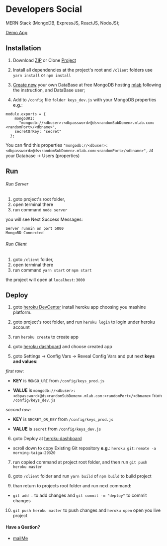 # Developers Social

MERN Stack (MongoDB, ExpressJS, ReactJS, NodeJS);

[Demo App](https://immense-stream-36647.herokuapp.com/)


## Installation

1) Download [ZIP](https://github.com/0957758592/developers/archive/master.zip) or Clone [Project](https://github.com/0957758592/developers.git)

2) Install all dependencies at the project's root and `/client` folders
use `yarn install` or `npm install`

3) [Create new](https://mlab.com/create/wizard#PlanType-Provider) your own DataBase at free MongoDB hosting [mlab](https://mlab.com/) following the instruction, and DataBase user;

4) Add to `/config` file `folder keys_dev.js`  with your MongoDB properties **e.g.**:

```
module.exports = {
    mongoURI:
      "mongodb://<dbuser>:<dbpassword>@ds<randomSubDomen>.mlab.com:<randomPort>/<dbname>",
    secretOrKey: "secret"
  };
```

You can find this properties `"mongodb://<dbuser>:<dbpassword>@ds<randomSubDomen>.mlab.com:<randomPort>/<dbname>",` at your Database -> Users (properties)



## Run

###### Run Server

1) goto project's root folder, 
2) open terminal there 
3) run command `node server`

you will see Next Success Messages:
```
Server runnin on port 5000
MongoBD Connected
```

###### Run Client

1) goto `/client` folder, 
2) open terminal there 
3) run command `yarn start` or `npm start`

the project will open at `localhost:3000`



## Deploy

1) goto [heroku DevCenter](https://devcenter.heroku.com/articles/heroku-cli) install heroku app choosing you mashine platform.

2) goto project's root folder, and run `heroku login` to login under heroku account

3) run `heroku create` to create app

4) goto [heroku dashboard](https://dashboard.heroku.com/apps) and choose created app

5) goto Settings -> Config Vars -> Reveal Config Vars and put next **keys and values**:


_first row_:

- **KEY** is `MONGO_URI`  from   `/config/keys_prod.js` 

- **VALUE** is `mongodb://<dbuser>:<dbpassword>@ds<randomSubDomen>.mlab.com:<randomPort>/<dbname>` 
	from `/config/keys_dev.js`
 

_second row_:

- **KEY** is `SECRET_OR_KEY`  from   `/config/keys_prod.js` 

- **VALUE** is `secret` from `/config/keys_dev.js`


6) goto Deploy at [heroku dashboard](https://dashboard.heroku.com/apps) 

- scroll down to copy Existing Git repository **e.g.**: `heroku git:remote -a morning-taiga-29320`

7) run copied command at project root folder, and then run `git push heroku master`

8) goto `/client` folder and run `yarn build` of `npm build` to build project

9) than return to projects root folder and run next command:

-  `git add .` to add changes and `git commit -m "deploy"` to commit changes

10) `git push heroku master` to push changes and `heroku open` open you live project



#### Have a Qestion?

- [mailMe](mailto:zzzdlbzzz@gmail.com)